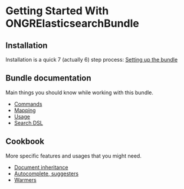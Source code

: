 Getting Started With ONGRElasticsearchBundle
=====================================

## Installation
Installation is a quick 7 (actually 6) step process: [Setting up the bundle](setup.md)

## Bundle documentation

Main things you should know while working with this bundle.

 - [Commands](commands.md)
 - [Mapping](mapping.md)
 - [Usage](usage.md)
 - [Search DSL](search.md)

## Cookbook

More specific features and usages that you might need.

- [Document inheritance](inheritance.md)
- [Autocomplete, suggesters](suggesters/usage.md)
- [Warmers](warmers.md)